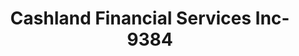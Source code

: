 ---
f_zip-code: 44483
f_state-code: OH
title: Cashland Financial Services Inc-9384
f_phone: 330-372-5877
f_city-only: Warren
f_address: 1040 Elm Road Northeast Warren
f_location-unique-id: '9384'
slug: cashland-financial-services-inc-9384
updated-on: '2024-05-30T13:46:58.046Z'
created-on: '2024-05-30T13:36:59.803Z'
published-on: '2024-05-30T13:54:32.469Z'
f_city-state: cms/city/warren-oh.md
f_company: cms/company/cashland-financial-services-inc.md
f_state: cms/state/ohio.md
layout: '[payday-loan].html'
tags: payday-loan
---